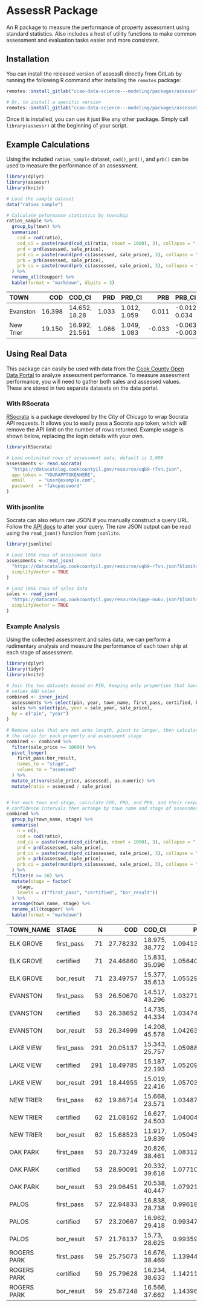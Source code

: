 
<!-- README.md is generated from README.Rmd. Please edit that file -->

# AssessR Package

An R package to measure the performance of property assessment using
standard statistics. Also includes a host of utility functions to make
common assessment and evaluation tasks easier and more consistent.

## Installation

You can install the released version of assessR directly from GitLab by
running the following R command after installing the `remotes` package:

``` r
remotes::install_gitlab("ccao-data-science---modeling/packages/assessr")

# Or, to install a specific version
remotes::install_gitlab("ccao-data-science---modeling/packages/assessr@0.2.0")
```

Once it is installed, you can use it just like any other package. Simply
call `library(assessr)` at the beginning of your script.

## Example Calculations

Using the included `ratios_sample` dataset, `cod()`, `prd()`, and
`prb()` can be used to measure the performance of an assessment.

``` r
library(dplyr)
library(assessr)
library(knitr)

# Load the sample dataset
data("ratios_sample")

# Calculate peformance statistics by township
ratios_sample %>%
  group_by(town) %>%
  summarize(
    cod = cod(ratio),
    cod_ci = paste(round(cod_ci(ratio, nboot = 1000), 3), collapse = ", "),
    prd = prd(assessed, sale_price),
    prd_ci = paste(round(prd_ci(assessed, sale_price), 3), collapse = ", "),
    prb = prb(assessed, sale_price),
    prb_ci = paste(round(prb_ci(assessed, sale_price), 3), collapse = ", ")
  ) %>%
  rename_all(toupper) %>%
  kable(format = "markdown", digits = 3)
```

| TOWN      |    COD | COD\_CI        |   PRD | PRD\_CI      |     PRB | PRB\_CI         |
| :-------- | -----: | :------------- | ----: | :----------- | ------: | :-------------- |
| Evanston  | 16.398 | 14.652, 18.28  | 1.033 | 1.012, 1.059 |   0.011 | \-0.012, 0.034  |
| New Trier | 19.150 | 16.992, 21.561 | 1.066 | 1.049, 1.083 | \-0.033 | \-0.063, -0.003 |

## Using Real Data

This package can easily be used with data from the [Cook County Open
Data
Portal](https://datacatalog.cookcountyil.gov/Property-Taxation/Cook-County-Assessor-s-Residential-Assessments/uqb9-r7vn)
to analyze assessment performance. To measure assessment performance,
you will need to gather both sales and assessed values. These are stored
in two separate datasets on the data portal.

### With RSocrata

[RSocrata](https://github.com/Chicago/RSocrata) is a package developed
by the City of Chicago to wrap Socrata API requests. It allows you to
easily pass a Socrata app token, which will remove the API limit on the
number of rows returned. Example usage is shown below, replacing the
login details with your own.

``` r
library(RSocrata)

# Load unlimited rows of assessment data, default is 1,000
assessments <- read.socrata(
  "https://datacatalog.cookcountyil.gov/resource/uqb9-r7vn.json",
  app_token = "YOURAPPTOKENHERE",
  email     = "user@example.com",
  password  = "fakepassword"
)
```

### With jsonlite

Socrata can also return raw JSON if you manually construct a query URL.
Follow the [API
docs](https://dev.socrata.com/foundry/datacatalog.cookcountyil.gov/uqb9-r7vn)
to alter your query. The raw JSON output can be read using the
`read_json()` function from `jsonlite`.

``` r
library(jsonlite)

# Load 100k rows of assessment data
assessments <- read_json(
  "https://datacatalog.cookcountyil.gov/resource/uqb9-r7vn.json?$limit=100000",
  simplifyVector = TRUE
)

# Load 100k rows of sales data
sales <- read_json(
  "https://datacatalog.cookcountyil.gov/resource/5pge-nu6u.json?$limit=100000",
  simplifyVector = TRUE
)
```

### Example Analysis

Using the collected assessment and sales data, we can perform a
rudimentary analysis and measure the performance of each town ship at
each stage of assessment.

``` r
library(dplyr)
library(tidyr)
library(knitr)

# Join the two datasets based on PIN, keeping only properties that have assessed
# values AND sales
combined <- inner_join(
  assessments %>% select(pin, year, town_name, first_pass, certified, bor_result),
  sales %>% select(pin, year = sale_year, sale_price),
  by = c("pin", "year")
)

# Remove sales that are not arms length, pivot to longer, then calculate 
# the ratio for each property and assessment stage
combined <- combined %>% 
  filter(sale_price >= 10000) %>%
  pivot_longer(
    first_pass:bor_result,
    names_to = "stage",
    values_to = "assessed"
  ) %>%
  mutate_at(vars(sale_price, assessed), as.numeric) %>%
  mutate(ratio = assessed / sale_price)


# For each town and stage, calculate COD, PRD, and PRB, and their respective
# confidence intervals then arrange by town name and stage of assessment
combined %>%
  group_by(town_name, stage) %>%
  summarise(
    n = n(),
    cod = cod(ratio),
    cod_ci = paste(round(cod_ci(ratio, nboot = 1000), 3), collapse = ", "),
    prd = prd(assessed, sale_price),
    prd_ci = paste(round(prd_ci(assessed, sale_price), 3), collapse = ", "),
    prb = prb(assessed, sale_price),
    prb_ci = paste(round(prb_ci(assessed, sale_price), 3), collapse = ", ")
  ) %>%
  filter(n >= 50) %>%
  mutate(stage = factor(
    stage,
    levels = c("first_pass", "certified", "bor_result"))
  ) %>%
  arrange(town_name, stage) %>%
  rename_all(toupper) %>%
  kable(format = "markdown")
```

| TOWN\_NAME  | STAGE       |   N |      COD | COD\_CI        |       PRD | PRD\_CI      |         PRB | PRB\_CI         |
| :---------- | :---------- | --: | -------: | :------------- | --------: | :----------- | ----------: | :-------------- |
| ELK GROVE   | first\_pass |  71 | 27.78232 | 18.975, 38.772 | 1.0941351 | 1.021, 1.189 | \-0.1188841 | \-0.263, 0.026  |
| ELK GROVE   | certified   |  71 | 24.46860 | 15.831, 35.096 | 1.0564095 | 0.999, 1.152 | \-0.0169422 | \-0.154, 0.12   |
| ELK GROVE   | bor\_result |  71 | 23.49757 | 15.377, 35.613 | 1.0552963 | 1.002, 1.133 | \-0.0174319 | \-0.152, 0.118  |
| EVANSTON    | first\_pass |  53 | 26.50670 | 14.517, 43.296 | 1.0327191 | 0.979, 1.095 |   0.1394950 | \-0.049, 0.328  |
| EVANSTON    | certified   |  53 | 26.38652 | 14.735, 44.334 | 1.0347494 | 0.974, 1.091 |   0.1386032 | \-0.052, 0.329  |
| EVANSTON    | bor\_result |  53 | 26.34999 | 14.208, 45.578 | 1.0426307 | 0.987, 1.115 |   0.1311480 | \-0.062, 0.325  |
| LAKE VIEW   | first\_pass | 291 | 20.05137 | 15.343, 25.757 | 1.0598831 | 1.024, 1.106 | \-0.0163193 | \-0.069, 0.037  |
| LAKE VIEW   | certified   | 291 | 18.49785 | 15.187, 22.193 | 1.0520983 | 1.022, 1.096 | \-0.0384815 | \-0.078, 0.001  |
| LAKE VIEW   | bor\_result | 291 | 18.44955 | 15.019, 22.416 | 1.0570311 | 1.024, 1.097 | \-0.0425709 | \-0.082, -0.003 |
| NEW TRIER   | first\_pass |  62 | 19.86714 | 15.668, 23.571 | 1.0348770 | 0.989, 1.077 |   0.0065982 | \-0.07, 0.083   |
| NEW TRIER   | certified   |  62 | 21.08162 | 16.627, 24.503 | 1.0400469 | 1.006, 1.071 | \-0.0007468 | \-0.08, 0.079   |
| NEW TRIER   | bor\_result |  62 | 15.68523 | 11.917, 19.839 | 1.0504330 | 1.017, 1.084 | \-0.0420508 | \-0.108, 0.024  |
| OAK PARK    | first\_pass |  53 | 28.73249 | 20.826, 38.461 | 1.0831255 | 1.015, 1.175 | \-0.0808581 | \-0.234, 0.072  |
| OAK PARK    | certified   |  53 | 28.90091 | 20.332, 39.618 | 1.0771021 | 0.994, 1.155 | \-0.0576492 | \-0.211, 0.096  |
| OAK PARK    | bor\_result |  53 | 29.96451 | 20.538, 40.447 | 1.0792164 | 1.001, 1.152 | \-0.0595960 | \-0.219, 0.1    |
| PALOS       | first\_pass |  57 | 22.94833 | 16.838, 28.738 | 0.9961811 | 0.956, 1.046 |   0.1270371 | 0.005, 0.249    |
| PALOS       | certified   |  57 | 23.20667 | 16.962, 29.418 | 0.9934735 | 0.956, 1.048 |   0.1398959 | 0.018, 0.262    |
| PALOS       | bor\_result |  57 | 21.78137 | 15.73, 28.625  | 0.9935965 | 0.952, 1.055 |   0.1260804 | 0.008, 0.244    |
| ROGERS PARK | first\_pass |  59 | 25.75073 | 16.676, 38.469 | 1.1394432 | 1.027, 1.243 | \-0.0235310 | \-0.159, 0.112  |
| ROGERS PARK | certified   |  59 | 25.79628 | 16.234, 38.633 | 1.1421130 | 1.025, 1.319 | \-0.0254053 | \-0.161, 0.11   |
| ROGERS PARK | bor\_result |  59 | 25.87248 | 16.566, 37.662 | 1.1439641 | 1.025, 1.296 | \-0.0266601 | \-0.162, 0.109  |
